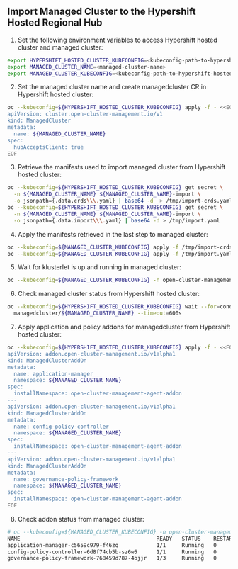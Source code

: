 ## Import Managed Cluster to the Hypershift Hosted Regional Hub

1. Set the following environment variables to access Hypershift hosted cluster and managed cluster:

```bash
export HYPERSHIFT_HOSTED_CLUSTER_KUBECONFIG=<kubeconfig-path-to-hypershift-hosted-cluster>
export MANAGED_CLUSTER_NAME=<managed-cluster-name>
export MANAGED_CLUSTER_KUBECONFIG=<kubeconfig-path-to-hypershift-hosted-cluster>
```

2. Set the managed cluster name and create managedcluster CR in Hypershift hosted cluster:

```bash
oc --kubeconfig=${HYPERSHIFT_HOSTED_CLUSTER_KUBECONFIG} apply -f - <<EOF
apiVersion: cluster.open-cluster-management.io/v1
kind: ManagedCluster
metadata:
  name: ${MANAGED_CLUSTER_NAME}
spec:
  hubAcceptsClient: true
EOF
```

3. Retrieve the manifests used to import managed cluster from Hypershift hosted cluster:

```bash
oc --kubeconfig=${HYPERSHIFT_HOSTED_CLUSTER_KUBECONFIG} get secret \
  -n ${MANAGED_CLUSTER_NAME} ${MANAGED_CLUSTER_NAME}-import \
  -o jsonpath={.data.crds\\\.yaml} | base64 -d  > /tmp/import-crds.yaml
oc --kubeconfig=${HYPERSHIFT_HOSTED_CLUSTER_KUBECONFIG} get secret \
  -n ${MANAGED_CLUSTER_NAME} ${MANAGED_CLUSTER_NAME}-import \
  -o jsonpath={.data.import\\\.yaml} | base64 -d > /tmp/import.yaml
```

4. Apply the manifests retrieved in the last step to managed cluster:

```bash
oc --kubeconfig=${MANAGED_CLUSTER_KUBECONFIG} apply -f /tmp/import-crds.yaml
oc --kubeconfig=${MANAGED_CLUSTER_KUBECONFIG} apply -f /tmp/import.yaml
```

5. Wait for klusterlet is up and running in managed cluster:

```bash
oc --kubeconfig=${MANAGED_CLUSTER_KUBECONFIG} -n open-cluster-management-agent get pod
```

6. Check managed cluster status from Hypershift hosted cluster:

```bash
oc --kubeconfig=${HYPERSHIFT_HOSTED_CLUSTER_KUBECONFIG} wait --for=condition=ManagedClusterConditionAvailable \
  managedcluster/${MANAGED_CLUSTER_NAME} --timeout=600s
```

7. Apply application and policy addons for managedcluster from Hypershift hosted cluster:

```bash
oc --kubeconfig=${HYPERSHIFT_HOSTED_CLUSTER_KUBECONFIG} apply -f - <<EOF
apiVersion: addon.open-cluster-management.io/v1alpha1
kind: ManagedClusterAddOn
metadata:
  name: application-manager
  namespace: ${MANAGED_CLUSTER_NAME}
spec:
  installNamespace: open-cluster-management-agent-addon
---
apiVersion: addon.open-cluster-management.io/v1alpha1
kind: ManagedClusterAddOn
metadata:
  name: config-policy-controller
  namespace: ${MANAGED_CLUSTER_NAME}
spec:
  installNamespace: open-cluster-management-agent-addon
---
apiVersion: addon.open-cluster-management.io/v1alpha1
kind: ManagedClusterAddOn
metadata:
  name: governance-policy-framework
  namespace: ${MANAGED_CLUSTER_NAME}
spec:
  installNamespace: open-cluster-management-agent-addon
EOF
```

8. Check addon status from managed cluster:

```bash
# oc --kubeconfig=${MANAGED_CLUSTER_KUBECONFIG} -n open-cluster-management-agent-addon get pod
NAME                                           READY   STATUS    RESTARTS   AGE
application-manager-c5659c979-f46zq            1/1     Running   0          95s
config-policy-controller-6d8f74cb5b-sz6w5      1/1     Running   0          27s
governance-policy-framework-768459d787-4bjjr   1/3     Running   0          16s
```
